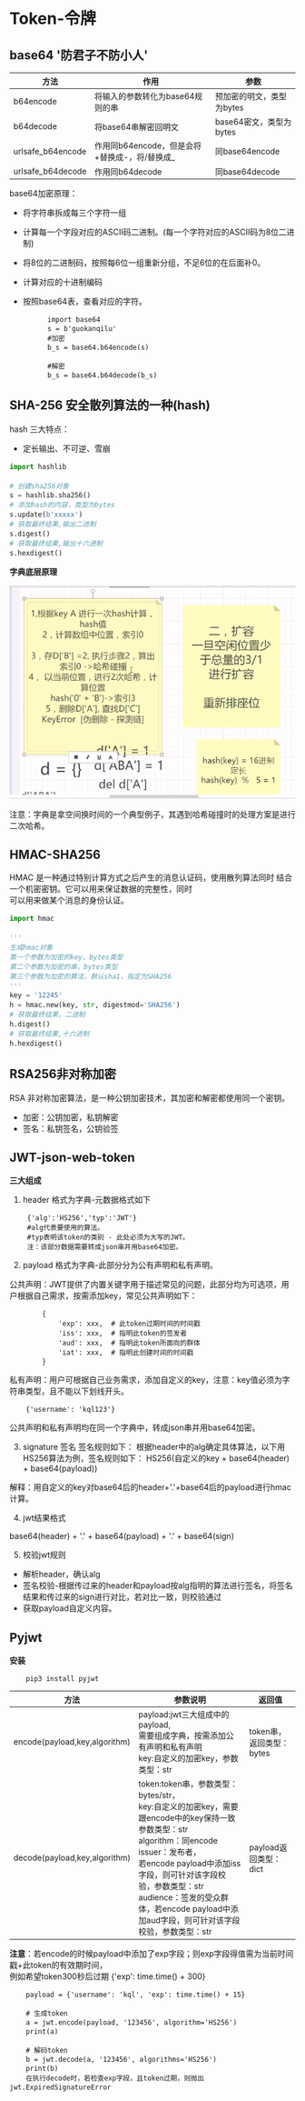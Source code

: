 # Token-令牌

## base64 '防君子不防小人'

| 方法                | 作用                            | 参数                |
|-------------------|-------------------------------|-------------------|
| b64encode         | 将输入的参数转化为base64规则的串           | 预加密的明文，类型为bytes   |
| b64decode         | 将base64串解密回明文                 | base64密文，类型为bytes |
| urlsafe_b64encode | 作用同b64encode，但是会将+替换成-，将/替换成_ | 同base64encode     |
| urlsafe_b64decode | 作用同b64decode                  | 同base64decode     |

base64加密原理：

- 将字符串拆成每三个字符一组
- 计算每一个字段对应的ASCII码二进制。(每一个字符对应的ASCII码为8位二进制)
- 将8位的二进制码，按照每6位一组重新分组，不足6位的在后面补0。
- 计算对应的十进制编码
- 按照base64表，查看对应的字符。

            import base64
            s = b'guokanqilu'
            #加密
            b_s = base64.b64encode(s)
    
            #解密
            b_s = base64.b64decode(b_s)

## SHA-256 安全散列算法的一种(hash)

hash 三大特点：

- 定长输出、不可逆、雪崩

```python
import hashlib

# 创建sha256对象
s = hashlib.sha256()
# 添加hash的内容，类型为bytes
s.update(b'xxxxx')
# 获取最终结果,输出二进制
s.digest()
# 获取最终结果,输出十六进制
s.hexdigest()
```

**字典底层原理**

![dict](./photo/dict.png)

注意：字典是拿空间换时间的一个典型例子，其遇到哈希碰撞时的处理方案是进行二次哈希。

## HMAC-SHA256

HMAC 是一种通过特别计算方式之后产生的消息认证码，使用散列算法同时 结合一个机密密钥。它可以用来保证数据的完整性，同时  
可以用来做某个消息的身份认证。

```python
import hmac

'''
生成hmac对象
第一个参数为加密的key，bytes类型
第二个参数为加密的串，bytes类型
第三个参数为加密的算法，默认sha1，指定为SHA256
'''
key = '12245'
h = hmac.new(key, str, digestmod='SHA256')
# 获取最终结果，二进制
h.digest()
# 获取最终结果,十六进制
h.hexdigest()
```

## RSA256非对称加密

RSA 非对称加密算法，是一种公钥加密技术，其加密和解密都使用同一个密钥。

- 加密：公钥加密，私钥解密
- 签名：私钥签名，公钥验签

## JWT-json-web-token

**三大组成**

1. header
   格式为字典-元数据格式如下

        {'alg':'HS256','typ':'JWT'}
        #alg代表要使用的算法。
        #typ表明该token的类别 - 此处必须为大写的JWT。
        注：该部分数据需要转成json串并用base64加密。
2. payload
   格式为字典-此部分分为公有声明和私有声明。

公共声明：JWT提供了内置关键字用于描述常见的问题，此部分均为可选项，用户根据自己需求，按需添加key，常见公共声明如下：

            {
                'exp': xxx,  # 此token过期时间的时间戳
                'iss': xxx,  # 指明此token的签发者
                'aud': xxx,  # 指明此token所面向的群体
                'iat': xxx,  # 指明此创建时间的时间戳
            }

私有声明：用户可根据自己业务需求，添加自定义的key，注意：key值必须为字符串类型，且不能以下划线开头。

        {'username': 'kql123'}

公共声明和私有声明均在同一个字典中，转成json串并用base64加密。

3. signature 签名
   签名规则如下：
   根据header中的alg确定具体算法，以下用HS256算法为例，签名规则如下：
   HS256(自定义的key + base64(header) + base64(payload))

解释：用自定义的key对base64后的header+'.'+base64后的payload进行hmac计算。

4. jwt结果格式

base64(header) + '.' + base64(payload) + '.' + base64(sign)

5. 校验jwt规则

- 解析header，确认alg
- 签名校验-根据传过来的header和payload按alg指明的算法进行签名，将签名结果和传过来的sign进行对比，若对比一致，则校验通过
- 获取payload自定义内容。

## Pyjwt

**安装**

        pip3 install pyjwt

| 方法                            | 参数说明                                                                                                                                                                                                                                 | 返回值               |
|-------------------------------|--------------------------------------------------------------------------------------------------------------------------------------------------------------------------------------------------------------------------------------|-------------------|
| encode(payload,key,algorithm) | payload:jwt三大组成中的payload,<br/>需要组成字典，按需添加公有声明和私有声明<br/>key:自定义的加密key，参数类型：str                                                                                                                                                        | token串，返回类型：bytes |
| decode(payload,key,algorithm) | token:token串，参数类型：bytes/str，<br/>key:自定义的加密key，需要跟encode中的key保持一致<br/>参数类型：str <br/>algorithm：同encode<br/>issuer：发布者，<br/>若encode payload中添加iss字段，则可针对该字段校验，参数类型：str<br/>audience：签发的受众群体，若encode payload中添加aud字段，则可针对该字段校验，参数类型：str | payload返回类型：dict  |

**注意**：若encode的时候payload中添加了exp字段；则exp字段得值需为当前时间戳+此token的有效期时间，  
例如希望token300秒后过期 {'exp': time.time() + 300}  



        
        payload = {'username': 'kql', 'exp': time.time() + 15}
        
        # 生成token
        a = jwt.encode(payload, '123456', algorithm='HS256')
        print(a)
        
        # 解码token
        b = jwt.decode(a, '123456', algorithms='HS256')
        print(b)
        在执行decode时，若检查exp字段，且token过期，则抛出jwt.ExpiredSignatureError




 

